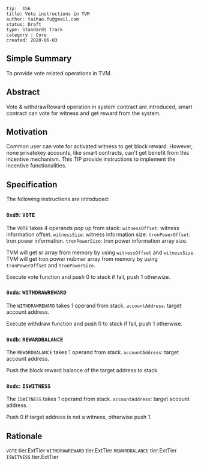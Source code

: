 ```
tip:  156
title: Vote instructions in TVM
author: taihao.fu@gmail.com
status: Draft
type: Standards Track
category : Core
created: 2020-06-03

```

## Simple Summary

To provide vote related operations in TVM.

## Abstract

Vote & withdrawReward operation in system contract are introduced, smart contract can vote for witness and get reward from the system.

## Motivation

Common user can vote for activated witness to get block reward. However, none privatekey accounts, like smart contracts, can't get benefit from this incentive mechanism.  This TIP provide instructions to implement the incentive functionalities.

## Specification

The following instructions are introduced:

### `0xd9`: `VOTE`

The `VOTE` takes 4 operands pop up from stack:
`witnessOffset`: witness information offset.
`witnessSize`: witness information size.
`tronPowerOffset`: tron power information.
`tronPowerSize`: tron power information array size.

TVM will get sr array from memory by using `witnessOffset` and `witnessSize`.
TVM will get tron power nubmer array from memory by using `tronPowerOffset` and `tronPowerSize`.

Execute vote function and push 0 to stack if fail, push 1 otherwize.

### `0xda`: `WITHDRAWREWARD`

The `WITHDRAWREWARD` takes 1 operand from stack.
`accountAddress`: target account address.

Execute withdraw function and push 0 to stack if fail, push 1 otherwise.

### `0xdb`: `REWARDBALANCE`

The `REWARDBALANCE` takes 1 operand from stack.
`accountAddress`: target account address.

Push the block reward balance of the target address to stack.

### `0xdc`: `ISWITNESS`

The `ISWITNESS` takes 1 operand from stack.
`accountAddress`: target account address.

Push 0 if target address is not a witness, otherwise push 1.

## Rationale

`VOTE` tier.ExtTier
`WITHDRAWREWARD` tier.ExtTier
`REWARDBALANCE` tier.ExtTier
`ISWITNESS` tier.ExtTier
